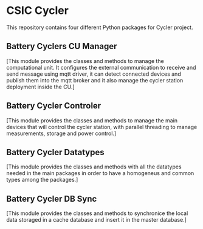 # CSIC Cycler

This repository contains four different Python packages for Cycler project.

## Battery Cyclers CU Manager

[This module provides the classes and methods to manage the computational unit. It configures the external communication to receive and send message using mqtt driver, it can detect connected devices and publish them into the mqtt broker and it also manage the cycler station deployment inside the CU.]

## Battery Cycler Controler

[This module provides the classes and methods to manage the main devices that will control the cycler station, with parallel threading to manage measurements, storage and power control.]

## Battery Cycler Datatypes

[This module provides the classes and methods with all the datatypes needed in the main packages in order to have a homogeneus
and common types among the packages.]

## Battery Cycler DB Sync

[This module provides the classes and methods to synchronice the local data storaged in a cache database and insert it in the master database.]
